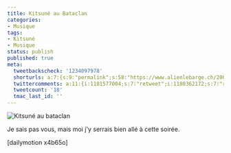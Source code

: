 ```yaml
---
title: Kitsuné au Bataclan
categories:
- Musique
tags:
- Kitsuné
- Musique
status: publish
published: true
meta:
  tweetbackscheck: '1234097978'
  shorturls: a:7:{s:9:"permalink";s:58:"https://www.alienlebarge.ch/2008/02/16/kitsune-au-bataclan/";s:7:"tinyurl";s:25:"https://tinyurl.com/c4bf46";s:4:"isgd";s:17:"https://is.gd/iuBa";s:5:"bitly";s:18:"https://bit.ly/z0Af";s:5:"snipr";s:22:"https://snipr.com/bcon2";s:5:"snurl";s:22:"https://snurl.com/bcon2";s:7:"snipurl";s:24:"https://snipurl.com/bcon2";}
  twittercomments: a:11:{i:1181577004;s:7:"retweet";i:1180362172;s:7:"retweet";i:1180102893;s:7:"retweet";i:1180056279;s:7:"retweet";i:1179880756;s:7:"retweet";i:1179878928;s:7:"retweet";i:1179878265;s:7:"retweet";i:1179852646;s:7:"retweet";i:1179844832;s:7:"retweet";i:1179837746;s:7:"retweet";i:1179819620;s:7:"retweet";}
  tweetcount: '18'
  tmac_last_id: ''
---
```

<img src="https://dlgjp9x71cipk.cloudfront.net/2008/02/kitsunebataclan.png" alt="Kitsuné au bataclan" />

Je sais pas vous, mais moi j'y serrais bien allé à cette soirée.

<!--more-->

[dailymotion x4b65o]

